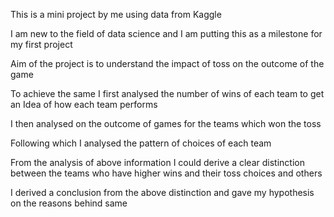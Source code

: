 This is a mini project by me using data from Kaggle 

I am new to the field of data science and I am putting this as a milestone for my first project

Aim of the project is to understand the impact of toss on the outcome of the game 

To achieve the same I first analysed the number of wins of each team to get an Idea of how each team performs

I then analysed on the outcome of games for the teams which won the toss

Following which I analysed the pattern of choices of each team

From the analysis of above information I could derive a clear distinction between the teams who have higher wins and their toss choices and others

I derived a conclusion from the above distinction and gave my hypothesis on the reasons behind same
